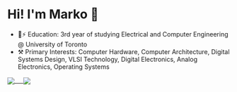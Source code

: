 # Hi! I'm Marko 👋
* 🏫⚡ Education: 3rd year of studying Electrical and Computer Engineering @ University of Toronto
* ⚒️ Primary Interests: Computer Hardware, Computer Architecture, Digital Systems Design, VLSI Technology, Digital Electronics, Analog Electronics, Operating Systems

<a href="https://github.com/anuraghazra/github-readme-stats">
  <img align="center" src="https://github-readme-stats.vercel.app/api?username=markociricilic&show_icons=true&theme=dracula" />
&nbsp&nbsp&nbsp
<a href="https://github.com/anuraghazra/github-readme-stats">
  <img align="center" src="https://github-readme-stats.vercel.app/api/top-langs/?username=markociricilic&langs_count=6&theme=dracula" />
</a>
